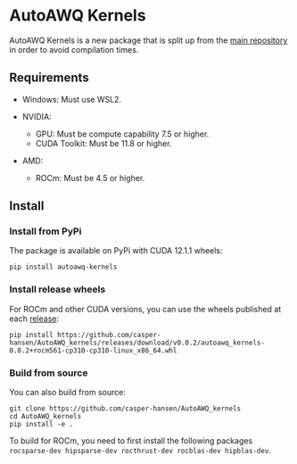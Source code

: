 # AutoAWQ Kernels

AutoAWQ Kernels is a new package that is split up from the [main repository](https://github.com/casper-hansen/AutoAWQ) in order to avoid compilation times.

## Requirements

- Windows: Must use WSL2.

- NVIDIA:
  - GPU: Must be compute capability 7.5 or higher.
  - CUDA Toolkit: Must be 11.8 or higher.
- AMD:
  - ROCm: Must be 4.5 or higher.

## Install

### Install from PyPi

The package is available on PyPi with CUDA 12.1.1 wheels:

```
pip install autoawq-kernels
```

### Install release wheels

For ROCm and other CUDA versions, you can use the wheels published at each [release](https://github.com/casper-hansen/AutoAWQ_kernels/releases/):

```
pip install https://github.com/casper-hansen/AutoAWQ_kernels/releases/download/v0.0.2/autoawq_kernels-0.0.2+rocm561-cp310-cp310-linux_x86_64.whl
```

### Build from source
You can also build from source:

```
git clone https://github.com/casper-hansen/AutoAWQ_kernels
cd AutoAWQ_kernels
pip install -e .
```

To build for ROCm, you need to first install the following packages `rocsparse-dev hipsparse-dev rocthrust-dev rocblas-dev hipblas-dev`.